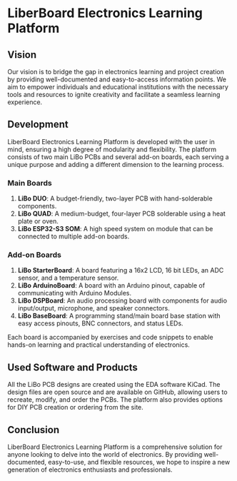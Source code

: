 # LiberBoard Electronics Learning Platform

## Vision

Our vision is to bridge the gap in electronics learning and project creation by providing well-documented and easy-to-access information points. We aim to empower individuals and educational institutions with the necessary tools and resources to ignite creativity and facilitate a seamless learning experience.

## Development

LiberBoard Electronics Learning Platform is developed with the user in mind, ensuring a high degree of modularity and flexibility. The platform consists of two main LiBo PCBs and several add-on boards, each serving a unique purpose and adding a different dimension to the learning process.

### Main Boards

1. **LiBo DUO**: A budget-friendly, two-layer PCB with hand-solderable components.
2. **LiBo QUAD**: A medium-budget, four-layer PCB solderable using a heat plate or oven.
3. **LiBo ESP32-S3 SOM**: A high speed system on module that can be connected to multiple add-on boards.

### Add-on Boards

1. **LiBo StarterBoard**: A board featuring a 16x2 LCD, 16 bit LEDs, an ADC sensor, and a temperature sensor.
2. **LiBo ArduinoBoard**: A board with an Arduino pinout, capable of communicating with Arduino Modules.
3. **LiBo DSPBoard**: An audio processing board with components for audio input/output, microphone, and speaker connectors.
4. **LiBo BaseBoard**: A programming stand/main board base station with easy access pinouts, BNC connectors, and status LEDs.

Each board is accompanied by exercises and code snippets to enable hands-on learning and practical understanding of electronics.

## Used Software and Products

All the LiBo PCB designs are created using the EDA software KiCad. The design files are open source and are available on GitHub, allowing users to recreate, modify, and order the PCBs. The platform also provides options for DIY PCB creation or ordering from the site.

## Conclusion

LiberBoard Electronics Learning Platform is a comprehensive solution for anyone looking to delve into the world of electronics. By providing well-documented, easy-to-use, and flexible resources, we hope to inspire a new generation of electronics enthusiasts and professionals.
